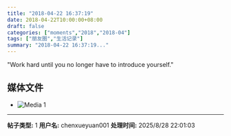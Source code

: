 ```yaml
---
title: "2018-04-22 16:37:19"
date: 2018-04-22T10:00:00+08:00
draft: false
categories: ["moments","2018","2018-04"]
tags: ["朋友圈","生活记录"]
summary: "2018-04-22 16:37:19..."
---
```


"Work hard until you no longer have to introduce yourself."

## 媒体文件

- ![Media 1](/Moments/photos/2018-04-22/201804221637190.jpg)

---

**帖子类型:** 1
**用户名:** chenxueyuan001
**处理时间:** 2025/8/28 22:01:03